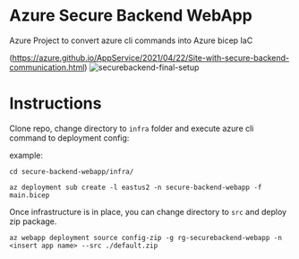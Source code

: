 # Azure Secure Backend WebApp
Azure Project to convert azure cli commands into Azure bicep IaC 



(https://azure.github.io/AppService/2021/04/22/Site-with-secure-backend-communication.html)
![securebackend-final-setup](https://user-images.githubusercontent.com/87688021/217966930-671723fb-0be4-44f6-ba38-dc85041ec94d.png)



# Instructions
Clone repo, change directory to `infra` folder and execute azure cli command to deployment config:

example:

`cd secure-backend-webapp/infra/`

`az deployment sub create -l eastus2 -n secure-backend-webapp -f main.bicep`

Once infrastructure is in place, you can change directory to `src` and deploy zip package. 

`az webapp deployment source config-zip -g rg-securebackend-webapp -n <insert app name> --src ./default.zip`
